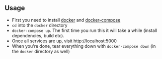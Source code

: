 ## Usage
* First you need to install [docker](https://www.docker.com/) and [docker-compose](https://docs.docker.com/compose/compose-file/)
* `cd` into the `docker` directory
* `docker-compose up`. The first time you run this it will take a while (install dependencies, build etc).
* Once all services are up, visit http://localhost:5000
* When you're done, tear everything down with `docker-compose down` (in the `docker` directory as well)
